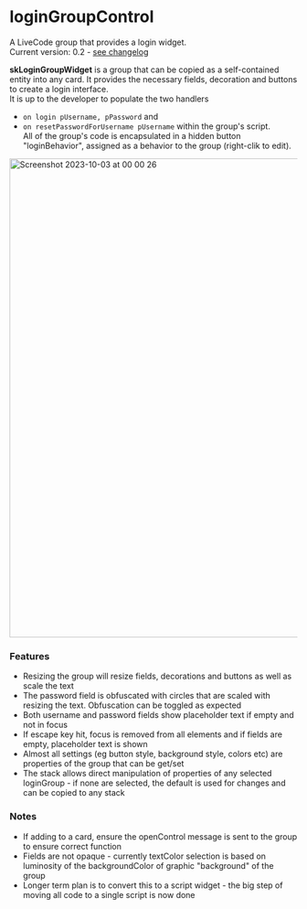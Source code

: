 # loginGroupControl
A LiveCode group that provides a login widget.<br>
Current version: 0.2 - [see changelog](/changelog.md)



**skLoginGroupWidget** is a group that can be copied as a self-contained entity into any card. It provides the necessary fields, decoration and buttons to create a login interface.<br>
It is up to the developer to populate the two handlers 
- `on login pUsername, pPassword` and 
- `on resetPasswordForUsername pUsername` within the group's script.<br>
All of the group's code is encapsulated in a hidden button "loginBehavior", assigned as a behavior to the group (right-clik to edit).

<img width="838" alt="Screenshot 2023-10-03 at 00 00 26" src="https://github.com/stam66/loginGroupControl/assets/5677273/fc881bd6-d3db-4c19-ab80-25f89d125f2c">


### Features
- Resizing the group will resize fields, decorations and buttons as well as scale the text
- The password field is obfuscated with circles that are scaled with resizing the text. Obfuscation can be toggled as expected
- Both username and password fields show placeholder text if empty and not in focus
- If escape key hit, focus is removed from all elements and if fields are empty, placeholder text is shown
- Almost all settings (eg button style, background style, colors etc) are properties of the group that can be get/set
- The stack allows direct manipulation of properties of any selected loginGroup - if none are selected, the default is used for changes and can be copied to any stack

### Notes
- If adding to a card, ensure the openControl message is sent to the group to ensure correct function
- Fields are not opaque - currently textColor selection is based on luminosity of the backgroundColor of graphic "background" of the group
- Longer term plan is to convert this to a script widget - the big step of moving all code to a single script is now done

